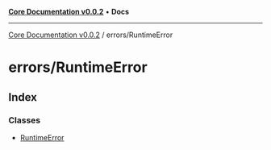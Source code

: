 [**Core Documentation v0.0.2**](../../README.md) • **Docs**

***

[Core Documentation v0.0.2](../../modules.md) / errors/RuntimeError

# errors/RuntimeError

## Index

### Classes

- [RuntimeError](classes/RuntimeError.md)
